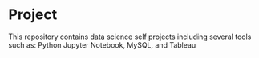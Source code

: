 # Project
This repository contains data science self projects including several tools such as: Python Jupyter Notebook, MySQL, and Tableau
